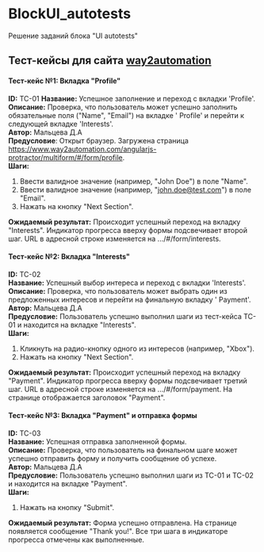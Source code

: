 # BlockUI_autotests

Решение заданий блока "UI autotests"

## Тест-кейсы для сайта [way2automation](http://way2automation.com/)

#### Тест-кейс №1: Вкладка "Profile"

**ID:** TC-01
**Название:** Успешное заполнение и переход с вкладки 'Profile'.
**Описание:** Проверка, что пользователь может успешно заполнить обязательные поля ("Name", "Email") на вкладке '
Profile' и перейти к следующей вкладке 'Interests'.  
**Автор:** Мальцева Д.А   
**Предусловие**: Открыт браузер. Загружена
страница https://www.way2automation.com/angularjs-protractor/multiform/#/form/profile.  
**Шаги:**

1. Ввести валидное значение (например, "John Doe") в поле "Name".
2. Ввести валидное значение (например, "john.doe@test.com") в поле "Email".
3. Нажать на кнопку "Next Section".

**Ожидаемый результат:** Происходит успешный переход на вкладку "Interests". Индикатор прогресса вверху формы
подсвечивает второй шаг. URL в адресной строке изменяется на .../#/form/interests.

#### Тест-кейс №2: Вкладка "Interests"

**ID:** TC-02  
**Название:** Успешный выбор интереса и переход с вкладки 'Interests'.  
**Описание:** Проверка, что пользователь может выбрать один из предложенных интересов и перейти на финальную вкладку '
Payment'.  
**Автор:** Мальцева Д.А  
**Предусловие:** Пользователь успешно выполнил шаги из тест-кейса TC-01 и находится на вкладке "Interests".  
**Шаги:**

1. Кликнуть на радио-кнопку одного из интересов (например, "Xbox").
2. Нажать на кнопку "Next Section".

**Ожидаемый результат:** Происходит успешный переход на вкладку "Payment". Индикатор прогресса вверху формы подсвечивает
третий шаг. URL в адресной строке изменяется на .../#/form/payment. На странице отображается заголовок "Payment".

#### Тест-кейс №3: Вкладка "Payment" и отправка формы

**ID:** TC-03  
**Название:** Успешная отправка заполненной формы.  
**Описание:** Проверка, что пользователь на финальном шаге может успешно отправить форму и получить сообщение об
успехе.  
**Автор:** Мальцева Д.А  
**Предусловие:** Пользователь успешно выполнил шаги из TC-01 и TC-02 и находится на вкладке "Payment".  
**Шаги:**

1. Нажать на кнопку "Submit".

**Ожидаемый результат:** Форма успешно отправлена. На странице появляется сообщение "Thank you!". Все три шага в
индикаторе прогресса отмечены как выполненные.

